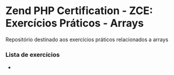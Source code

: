 # Zend PHP Certification - ZCE: Exercícios Práticos - Arrays

Repositório destinado aos exercícios práticos relacionados a arrays

### Lista de exercícios
- 